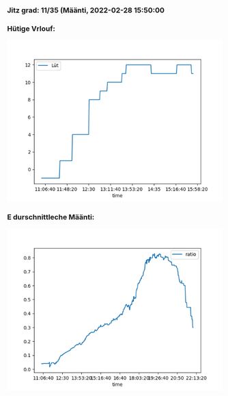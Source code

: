### Jitz grad: 11/35 (Määnti, 2022-02-28 15:50:00

### Hütige Vrlouf:
![Graph](Today.png)

### E durschnittleche Määnti:
![Graph](Määnti.png)